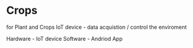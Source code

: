 # Crops
for Plant and Crops IoT device - data acquistion / control the enviroment


Hardware - IoT device
Software - Andriod App

